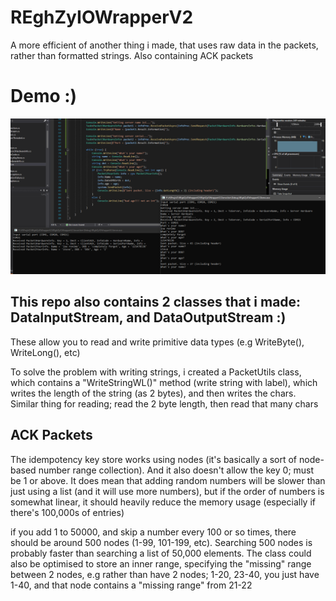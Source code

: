 # REghZyIOWrapperV2
A more efficient of another thing i made, that uses raw data in the packets, rather than formatted strings. Also containing ACK packets 

# Demo :)

![](devenv_2021-11-16_10.39.32.png)

## This repo also contains 2 classes that i made: DataInputStream, and DataOutputStream :)

These allow you to read and write primitive data types (e.g WriteByte(), WriteLong(), etc)

To solve the problem with writing strings, i created a PacketUtils class, which contains a "WriteStringWL()" method (write string with label), 
which writes the length of the string (as 2 bytes), and then writes the chars. Similar thing for reading; read the 2 byte length, then read that many chars

## ACK Packets
The idempotency key store works using nodes (it's basically a sort of node-based number range collection). And it also doesn't allow the key 0; must be 1 or above.
It does mean that adding random numbers will be slower than just using a list (and it will use more numbers), but if the order of numbers is somewhat linear,
it should heavily reduce the memory usage (especially if there's 100,000s of entries)

if you add 1 to 50000, and skip a number every 100 or so times, there should be around 500 nodes (1-99, 101-199, etc). 
Searching 500 nodes is probably faster than searching a list of 50,000 elements. The class could also be optimised to store an inner range, specifying
the "missing" range between 2 nodes, e.g rather than have 2 nodes; 1-20, 23-40, you just have 1-40, and that node contains a "missing range" from 21-22
